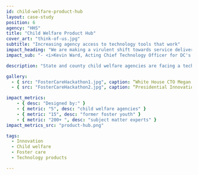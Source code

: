 ```yaml
---
id: child-welfare-product-hub
layout: case-study
position: 6
agency: "HHS"
title: "Child Welfare Product Hub"
cover_art: "think-of-us.jpg"
subtitle: "Increasing agency access to technology tools that work"
impact_heading: "We are making a virulent shift towards service delivery and away from reactionary data collection."
impact_sub: "- <i>Kevin Ward, Acting Chief Technology Officer for DC's Child and Family Services Agency</i>"

description: "State and county child welfare agencies are facing a technology modernization effort around the country. With new information system regulations in place for the first time since 1993, they can now invest in systems that include data interoperability features and more flexible reporting requirements. The Child Welfare Product Hub provides a central digital location to share and find technology tools focused on improving outcomes for children, youth, and families in the foster care system. ACYF will launch this website to help ensure that state and county child welfare agency experts are aware of modern tools that meet their needs. From agency-created apps that supplement mandated reporting systems to nonprofit-created apps that help foster youth transition to adulthood, the product hub will provide visibility across the country for innovative and proven child welfare technology products.  Innovation is happening in child welfare, and the product hub will assist in breaking down the silos that prevent dedicated innovators from duplicating efforts and encourage them to build on one another’s successes"

gallery:
  - { src: "FosterCareHackathon1.jpg", caption: “White House CTO Megan Smith offers advice as Presidential Innovation Fellow Emily Ianacone builds the wireframe for the child welfare product hub” }
  - { src: "FosterCareHackathon2.jpg", caption: “Presidential Innovation Fellows facilitate a design session with former foster youth and child welfare agency workers” }

impact_metrics:
    - { desc: "Designed by:" }
    - { metric: "5", desc: "child welfare agencies" }
    - { metric: "15", desc: "former foster youth" }
    - { metric: "200+ ", desc: "subject matter experts" }
impact_metrics_src: "product-hub.png"

tags:
  - Innovation
  - Child welfare
  - Foster care
  - Technology products

---
```

